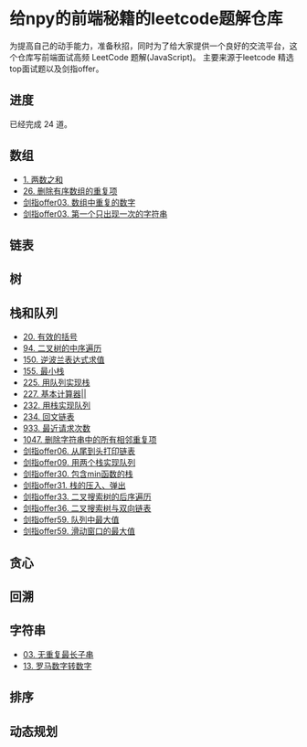 # 给npy的前端秘籍的leetcode题解仓库
为提高自己的动手能力，准备秋招，同时为了给大家提供一个良好的交流平台，这个仓库写前端面试高频 LeetCode 题解(JavaScript)。
主要来源于leetcode 精选top面试题以及剑指offer。

## 进度

已经完成 24 道。

## 数组

- [1. 两数之和](https://github.com/Givenchy-Coisini/leetcode/issues/1)
- [26. 删除有序数组的重复项](https://github.com/Givenchy-Coisini/leetcode/issues/2)
- [剑指offer03. 数组中重复的数字](https://github.com/Givenchy-Coisini/leetcode/issues/2)
- [剑指offer03. 第一个只出现一次的字符串](https://github.com/Givenchy-Coisini/leetcode/issues/2)


## 链表


## 树


## 栈和队列
- [20. 有效的括号](https://github.com/Givenchy-Coisini/leetcode/issues/3)
- [94. 二叉树的中序遍历](https://github.com/Givenchy-Coisini/leetcode/issues/2)
- [150. 逆波兰表达式求值](https://github.com/Givenchy-Coisini/leetcode/issues/1)
- [155. 最小栈](https://github.com/Givenchy-Coisini/leetcode/issues/1)
- [225. 用队列实现栈](https://github.com/Givenchy-Coisini/leetcode/issues/1)
- [227. 基本计算器||](https://github.com/Givenchy-Coisini/leetcode/issues/1)
- [232. 用栈实现队列](https://github.com/Givenchy-Coisini/leetcode/issues/1)
- [234. 回文链表](https://github.com/Givenchy-Coisini/leetcode/issues/2)
- [933. 最近请求次数](https://github.com/Givenchy-Coisini/leetcode/issues/2)
- [1047. 删除字符串中的所有相邻重复项](https://github.com/Givenchy-Coisini/leetcode/issues/2)
- [剑指offer06. 从尾到头打印链表](https://github.com/Givenchy-Coisini/leetcode/issues/2)
- [剑指offer09. 用两个栈实现队列](https://github.com/Givenchy-Coisini/leetcode/issues/2)
- [剑指offer30. 包含min函数的栈](https://github.com/Givenchy-Coisini/leetcode/issues/2)
- [剑指offer31. 栈的压入、弹出](https://github.com/Givenchy-Coisini/leetcode/issues/2)
- [剑指offer33. 二叉搜索树的后序遍历](https://github.com/Givenchy-Coisini/leetcode/issues/2)
- [剑指offer36. 二叉搜索树与双向链表](https://github.com/Givenchy-Coisini/leetcode/issues/2)
- [剑指offer59. 队列中最大值](https://github.com/Givenchy-Coisini/leetcode/issues/2)
- [剑指offer59. 滑动窗口的最大值](https://github.com/Givenchy-Coisini/leetcode/issues/2)

## 贪心


## 回溯


## 字符串
- [03. 无重复最长子串](https://github.com/Givenchy-Coisini/leetcode/issues/2)
- [13. 罗马数字转数字](https://github.com/Givenchy-Coisini/leetcode/issues/2)

## 排序


## 动态规划

